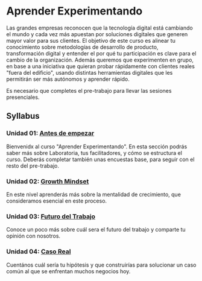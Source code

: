 # Aprender Experimentando

Las grandes empresas reconocen que la tecnología digital está cambiando el mundo
y cada vez más apuestan por soluciones digitales que generen mayor valor para
sus clientes. El objetivo de este curso es alinear tu conocimiento sobre
metodologías de desarrollo de producto, transformación digital y entender
el por qué tu participación es clave para el cambio de la organización.
Además queremos que experimenten en grupo, en base a una iniciativa que quieran
probar rápidamente con clientes reales "fuera del edificio", usando distintas
herramientas digitales que les permitirán ser más autónomos y aprender rápido.

Es necesario que completes el pre-trabajo para llevar las sesiones presenciales.

## Syllabus

### Unidad 01: [Antes de  empezar](01-antes-de-empezar)

Bienvenidx al curso "Aprender Experimentando". En esta sección podrás
saber más sobre Laboratoria, tus facilitadores, y cómo se estructura el curso.
Deberás completar también unas encuestas base, para seguir con el resto del
pre-trabajo.

### Unidad 02: [Growth Mindset](02-growth-mindset)

En este nivel aprenderás más sobre la mentalidad de crecimiento, que
consideramos esencial en este proceso.

### Unidad 03: [Futuro del Trabajo](03-futuro-trabajo)

Conoce un poco más sobre cuál sera el futuro del trabajo y comparte tu
opinión con nosotros.

### Unidad 04: [Caso Real](04-caso)

Cuentános cuál sería tu hipótesis y que construirías para solucionar un caso
común al que se enfrentan muchos negocios hoy.
